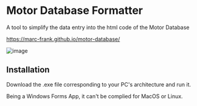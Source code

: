 # Motor Database Formatter

A tool to simplify the data entry into the html code of the Motor Database

https://marc-frank.github.io/motor-database/

![image](https://github.com/marc-frank/motor-database-formatter/assets/74321912/adbd54be-e07a-4a4d-a52e-25f699fdac1b)

## Installation

Download the .exe file corresponding to your PC's architecture and run it.

Being a Windows Forms App, it can't be complied for MacOS or Linux.
